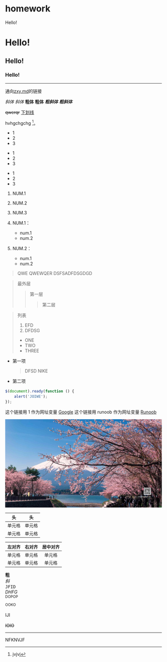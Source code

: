 # homework
 Hello! 
# Hello! 
## Hello! 
### Hello! 
--------------------
通向[zxy.md](https://github.com/lm-wq/21180513/blob/main/mpb.md)的链接

*斜体*
_斜体_
**粗体**
__粗体__
***粗斜体***
___粗斜体___

~~qwerqr~~
<u>下划线</u>

hvhgchgchg [^RUNOOB]。

[^RUNOOB]: jvjvj

* 1
* 2
* 3

+ 1
+ 2
+ 3


- 1
- 2
- 3

1. NUM.1
2. NUM.2
3. NUM.3

1. NUM.1：
    - num.1
    - num.2
2. NUM.2：
    - num.1
    - num.2

> QWE
> QWEWQER
> DSFSADFDSGDGD

> 最外层
> > 第一层
> > > 第二层

> 列表
> 1. EFD
> 2. DFDSG
> + ONE
> + TWO
> + THREE

* 第一项
    > DFSD
    > NIKE
* 第二项

```javascript
$(document).ready(function () {
    alert('JOIWE');
});
```

这个链接用 1 作为网址变量 [Google][1]
这个链接用 runoob 作为网址变量 [Runoob][runoob]


  [1]: http://www.google.com/
  [runoob]: http://www.runoob.com/

![alt what the hell](https://github.com/dfhuhfi/resgc/blob/main/8514135.jpg)

|  头   | 头  |
|  ----  | ----  |
| 单元格  | 单元格 |
| 单元格  | 单元格 |

| 左对齐 | 右对齐 | 居中对齐 |
| :-----| ----: | :----: |
| 单元格 | 单元格 | 单元格 |
| 单元格 | 单元格 | 单元格 |

<b>粗</b>  
<i>斜</i>  
<kbd>JFID</kbd>   
<em>DHFG</em>  
<sup>DOPOP</sup>  
<sub>OOKO</sub>  
<br>IJI</br>  
<del>IOIO</del>  
<hr/>NFKNVJF
